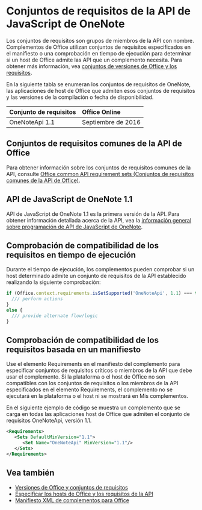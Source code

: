 # <a name="onenote-javascript-api-requirement-sets"></a>Conjuntos de requisitos de la API de JavaScript de OneNote

Los conjuntos de requisitos son grupos de miembros de la API con nombre. Complementos de Office utilizan conjuntos de requisitos especificados en el manifiesto o una comprobación en tiempo de ejecución para determinar si un host de Office admite las API que un complemento necesita. Para obtener más información, vea [conjuntos de versiones de Office y los requisitos](https://docs.microsoft.com/office/dev/add-ins/develop/office-versions-and-requirement-sets).

En la siguiente tabla se enumeran los conjuntos de requisitos de OneNote, las aplicaciones de host de Office que admiten esos conjuntos de requisitos y las versiones de la compilación o fecha de disponibilidad.

|  Conjunto de requisitos  |  Office Online | 
|:-----|:-----|
| OneNoteApi 1.1  | Septiembre de 2016 |  

## <a name="office-common-api-requirement-sets"></a>Conjuntos de requisitos comunes de la API de Office

Para obtener información sobre los conjuntos de requisitos comunes de la API, consulte [Office common API requirement sets (Conjuntos de requisitos comunes de la API de Office)](office-add-in-requirement-sets.md).

## <a name="onenote-javascript-api-11"></a>API de JavaScript de OneNote 1.1 

API de JavaScript de OneNote 1.1 es la primera versión de la API. Para obtener información detallada acerca de la API, vea la [información general sobre programación de API de JavaScript de OneNote](https://docs.microsoft.com/office/dev/add-ins/onenote/onenote-add-ins-programming-overview).

## <a name="runtime-requirement-support-check"></a>Comprobación de compatibilidad de los requisitos en tiempo de ejecución

Durante el tiempo de ejecución, los complementos pueden comprobar si un host determinado admite un conjunto de requisitos de la API establecido realizando la siguiente comprobación: 

```js
if (Office.context.requirements.isSetSupported('OneNoteApi', 1.1) === true) {
  /// perform actions
}
else {
  /// provide alternate flow/logic
}
```

## <a name="manifest-based-requirement-support-check"></a>Comprobación de compatibilidad de los requisitos basada en un manifiesto

Use el elemento Requirements en el manifiesto del complemento para especificar conjuntos de requisitos críticos o miembros de la API que debe usar el complemento. Si la plataforma o el host de Office no son compatibles con los conjuntos de requisitos o los miembros de la API especificados en el elemento Requirements, el complemento no se ejecutará en la plataforma o el host ni se mostrará en Mis complementos.

En el siguiente ejemplo de código se muestra un complemento que se carga en todas las aplicaciones host de Office que admiten el conjunto de requisitos OneNoteApi, versión 1.1.

```xml
<Requirements>
   <Sets DefaultMinVersion="1.1">
      <Set Name="OneNoteApi" MinVersion="1.1"/>
   </Sets>
</Requirements>
```

## <a name="see-also"></a>Vea también

- [Versiones de Office y conjuntos de requisitos](https://docs.microsoft.com/office/dev/add-ins/develop/office-versions-and-requirement-sets)
- [Especificar los hosts de Office y los requisitos de la API](https://docs.microsoft.com/office/dev/add-ins/develop/specify-office-hosts-and-api-requirements)
- [Manifiesto XML de complementos para Office](https://docs.microsoft.com/office/dev/add-ins/develop/add-in-manifests)
